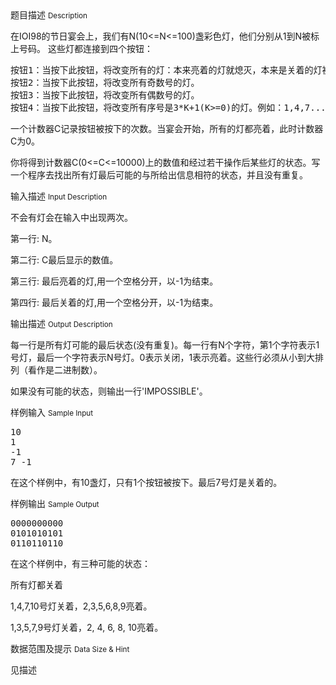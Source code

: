 <div class="panel panel-default">
<div class="area-title">
<span>
题目描述
<small>Description</small>
</span></div>
<div class="panel-body">

<p>在IOI98的节日宴会上，我们有N(10&lt;=N&lt;=100)盏彩色灯，他们分别从1到N被标上号码。 这些灯都连接到四个按钮：</p>
<pre>按钮1：当按下此按钮，将改变所有的灯：本来亮着的灯就熄灭，本来是关着的灯被点亮。
按钮2：当按下此按钮，将改变所有奇数号的灯。
按钮3：当按下此按钮，将改变所有偶数号的灯。
按钮4：当按下此按钮，将改变所有序号是3*K+1(K&gt;=0)的灯。例如：1,4,7...
</pre>
<p>一个计数器C记录按钮被按下的次数。当宴会开始，所有的灯都亮着，此时计数器C为0。</p>
<p>你将得到计数器C(0&lt;=C&lt;=10000)上的数值和经过若干操作后某些灯的状态。写一个程序去找出所有灯最后可能的与所给出信息相符的状态，并且没有重复。</p>

</div>
</div>

<div class="panel panel-default">
<div class="area-title">
<span>
输入描述
<small>Input Description</small>
</span></div>
<div class="panel-body">
<p>不会有灯会在输入中出现两次。</p>
<p>第一行: N。</p>
<p>第二行: C最后显示的数值。</p>
<p>第三行: 最后亮着的灯,用一个空格分开，以-1为结束。</p>
<p>第四行: 最后关着的灯,用一个空格分开，以-1为结束。</p>

</div>
</div>
<div  class="panel panel-default">
<div class="area-title">
<span>
输出描述
<small>Output Description</small>
</span></div>
<div class="panel-body">

<p>每一行是所有灯可能的最后状态(没有重复)。每一行有N个字符，第1个字符表示1号灯，最后一个字符表示N号灯。0表示关闭，1表示亮着。这些行必须从小到大排列（看作是二进制数）。</p>
<p>如果没有可能的状态，则输出一行'IMPOSSIBLE'。</p>

</div>
</div>


<div class="panel panel-default">
<div class="area-title">
<span>
样例输入
<small>Sample Input</small>
</span></div>
<div class="panel-body">
<pre>10
1
-1
7 -1
</pre>
<p>在这个样例中，有10盏灯，只有1个按钮被按下。最后7号灯是关着的。</p>

</div>
</div>

<div class="panel panel-default">
<div class="area-title">
<span>
样例输出
<small>Sample Output</small>
</span></div>
<div class="panel-body">
<pre>0000000000
0101010101
0110110110
</pre>
<p>在这个样例中，有三种可能的状态：</p>
<p>所有灯都关着</p>
<p>1,4,7,10号灯关着，2,3,5,6,8,9亮着。</p>
<p>1,3,5,7,9号灯关着，2, 4, 6, 8, 10亮着。</p>

</div>
</div>

<div class="panel panel-default">
<div class="area-title">
<span>
数据范围及提示
<small>Data Size & Hint</small>
</span></div>
<div class="panel-body">
<p>见描述</p>
</div>
</div>